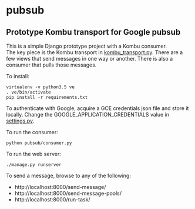 # pubsub
Prototype Kombu transport for Google pubsub
-------------------------------------------

This is a simple Django prototype project with a Kombu consumer.  
The key piece is the Kombu transport in
[kombu_transport.py](pubsub/kombu_transport.py). There are a few views that
send messages in one way or another. There is also a consumer that pulls those messages.

To install:

    virtualenv -v python3.5 ve
    . ve/bin/activate
    pip install -r requirements.txt

To authenticate with Google, acquire a GCE credentials json file and store it
locally. Change the GOOGLE_APPLICATION_CREDENTIALS value in
[settings.py](pubsub/settings.py).

To run the consumer:

    python pubsub/consumer.py

To run the web server:

    ./manage.py runserver

To send a message, browse to any of the following:
* http://localhost:8000/send-message/
* http://localhost:8000/send-message-pools/
* http://localhost:8000/run-task/
